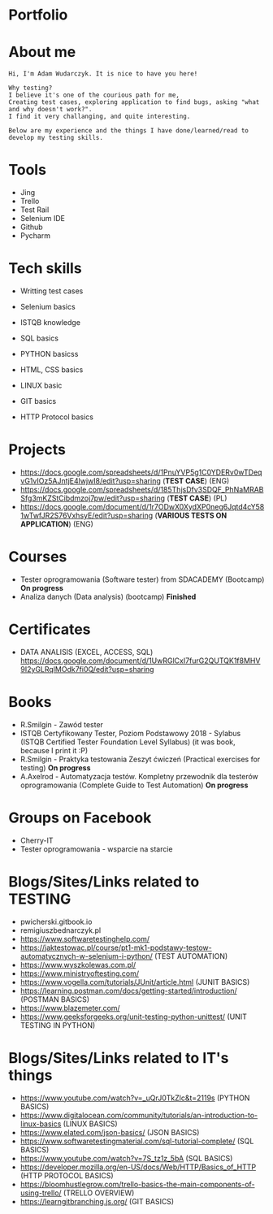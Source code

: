 # Portfolio

# About me
```
Hi, I'm Adam Wudarczyk. It is nice to have you here!

Why testing?
I believe it's one of the courious path for me,
Creating test cases, exploring application to find bugs, asking "what and why doesn't work?".
I find it very challanging, and quite interesting.

Below are my experience and the things I have done/learned/read to develop my testing skills.
```

# Tools
- Jing
- Trello
- Test Rail
- Selenium IDE
- Github
- Pycharm


# Tech skills

- Writting test cases
- Selenium basics
- ISTQB knowledge

- SQL basics
- PYTHON basicss
- HTML, CSS  basics
- LINUX basic
- GIT basics 
- HTTP Protocol basics

# Projects 
  - https://docs.google.com/spreadsheets/d/1PnuYVP5g1C0YDERv0wTDeqvG1vIOz5AJntjE4lwjwI8/edit?usp=sharing (**TEST CASE**)   (ENG)
  - https://docs.google.com/spreadsheets/d/185ThjsDfv3SDQF_PhNaMRABSfg3mKZStCibdmzoj7pw/edit?usp=sharing (**TEST CASE**)   (PL)
  - https://docs.google.com/document/d/1r7ODwX0XydXP0neg6Jqtd4cY581wTwfJR2S76VxhsyE/edit?usp=sharing  (**VARIOUS TESTS ON APPLICATION**) (ENG)

# Courses
- Tester oprogramowania (Software tester) from SDACADEMY (Bootcamp)  **On progress** 
- Analiza danych (Data analysis) (bootcamp)  **Finished**


# Certificates 

- DATA ANALISIS (EXCEL, ACCESS, SQL) https://docs.google.com/document/d/1UwRGlCxI7furG2QUTQK1f8MHV9I2yGLRqlMOdk7fi0Q/edit?usp=sharing  


# Books
- R.Smilgin - Zawód tester
- ISTQB Certyfikowany Tester, Poziom Podstawowy 2018 - Sylabus (ISTQB Certified Tester Foundation Level Syllabus)
  (it was book, because I print it :P)
- R.Smilgin - Praktyka testowania Zeszyt ćwiczeń (Practical exercises for testing) **On progress** 
- A.Axelrod - Automatyzacja testów. Kompletny przewodnik dla testerów oprogramowania	(Complete Guide to Test Automation) **On progress** 

# Groups on Facebook
- Cherry-IT
- Tester oprogramowania - wsparcie na starcie

# Blogs/Sites/Links related to TESTING
- pwicherski.gitbook.io
- remigiuszbednarczyk.pl
- https://www.softwaretestinghelp.com/
- https://jaktestowac.pl/course/pt1-mk1-podstawy-testow-automatycznych-w-selenium-i-python/ (TEST AUTOMATION)
- https://www.wyszkolewas.com.pl/
- https://www.ministryoftesting.com/
- https://www.vogella.com/tutorials/JUnit/article.html   (JUNIT BASICS)
- https://learning.postman.com/docs/getting-started/introduction/  (POSTMAN BASICS)
- https://www.blazemeter.com/
- https://www.geeksforgeeks.org/unit-testing-python-unittest/ (UNIT TESTING IN PYTHON)

# Blogs/Sites/Links related to IT's things
- https://www.youtube.com/watch?v=_uQrJ0TkZlc&t=2119s   (PYTHON BASICS)
- https://www.digitalocean.com/community/tutorials/an-introduction-to-linux-basics (LINUX BASICS)
- https://www.elated.com/json-basics/   (JSON BASICS)      
- https://www.softwaretestingmaterial.com/sql-tutorial-complete/  (SQL BASICS)
- https://www.youtube.com/watch?v=7S_tz1z_5bA (SQL BASICS)
- https://developer.mozilla.org/en-US/docs/Web/HTTP/Basics_of_HTTP (HTTP PROTOCOL BASICS)
- https://bloomhustlegrow.com/trello-basics-the-main-components-of-using-trello/  (TRELLO OVERVIEW)
- https://learngitbranching.js.org/ (GIT BASICS)
